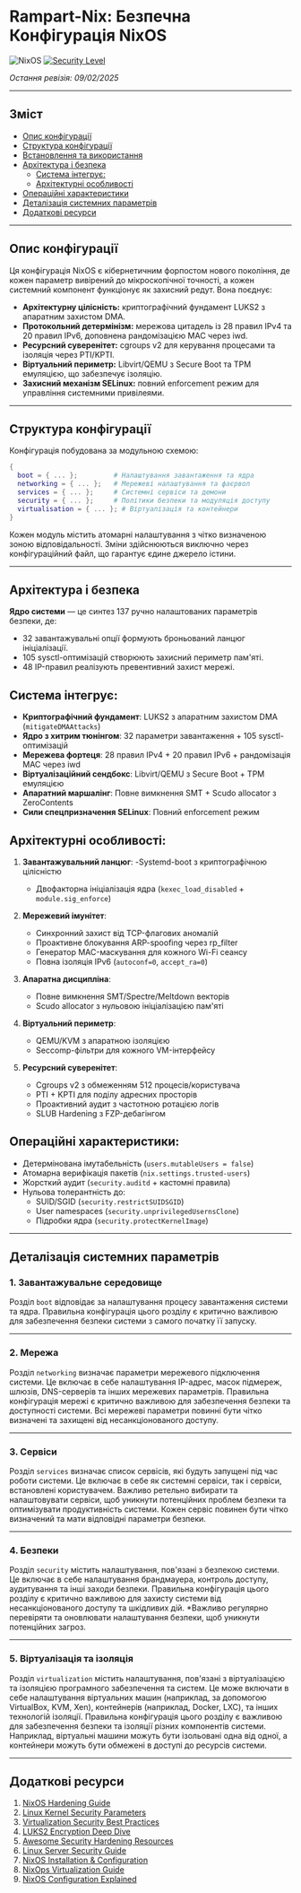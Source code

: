 # Rampart-Nix: Безпечна Конфігурація NixOS
![NixOS](https://img.shields.io/badge/NixOS-24.11-blue.svg) [![Security Level](https://img.shields.io/badge/SECURITY-Paranoic-red)](https://nixos.org/security)

*Остання ревізія: 09/02/2025*

---

## Зміст
- [Опис конфігурації](#опис-конфігурації)
- [Структура конфігурації](#структура-конфігурації)
- [Встановлення та використання](#встановлення-та-використання)
- [Архітектура і безпека](#архітектура-і-безпека)
  - [Система інтегрує:](#система-інтегрує)
  - [Архітектурні особливості](#архітектурні-особливості)
- [Операційні характеристики](#операційні-характеристики)
- [Деталізація системних параметрів](#деталізація-системних-параметрів)
- [Додаткові ресурси](#додаткові-ресурси)

---

## Опис конфігурації

Ця конфігурація NixOS є кібернетичним форпостом нового покоління, де кожен параметр вивірений до мікроскопічної точності, а кожен системний компонент функціонує як захисний редут. Вона поєднує:

- **Архітектурну цілісність:** криптографічний фундамент LUKS2 з апаратним захистом DMA.
- **Протокольний детермінізм:** мережова цитадель із 28 правил IPv4 та 20 правил IPv6, доповнена рандомізацією MAC через iwd.
- **Ресурсний суверенітет:** cgroups v2 для керування процесами та ізоляція через PTI/KPTI.
- **Віртуальний периметр:** Libvirt/QEMU з Secure Boot та TPM емуляцією, що забезпечує ізоляцію.
- **Захисний механізм SELinux:** повний enforcement режим для управління системними привілеями.

---

## Структура конфігурації

Конфігурація побудована за модульною схемою:
```nix
{
  boot = { ... };         # Налаштування завантаження та ядра
  networking = { ... };   # Мережеві налаштування та фаєрвол
  services = { ... };     # Системні сервіси та демони
  security = { ... };     # Політики безпеки та модуляція доступу
  virtualisation = { ... }; # Віртуалізація та контейнери
}
```
Кожен модуль містить атомарні налаштування з чітко визначеною зоною відповідальності. Зміни здійснюються виключно через конфігураційний файл, що гарантує єдине джерело істини.

---

## **Архітектура і безпека**

**Ядро системи** — це синтез 137 ручно налаштованих параметрів безпеки, де:
- 32 завантажувальні опції формують броньований ланцюг ініціалізації.
- 105 sysctl-оптимізацій створюють захисний периметр пам'яті.
- 48 IP-правил реалізують превентивний захист мережі.

## Система інтегрує:

- **Криптографічний фундамент**: LUKS2 з апаратним захистом DMA (`mitigateDMAAttacks`)
- **Ядро з хитрим тюнінгом**: 32 параметри завантаження + 105 sysctl-оптимізацій
- **Мережева фортеця**: 28 правил IPv4 + 20 правил IPv6 + рандомізація MAC через iwd
- **Віртуалізаційний сендбокс**: Libvirt/QEMU з Secure Boot + TPM емуляцією
- **Апаратний маршалінг**: Повне вимкнення SMT + Scudo allocator з ZeroContents
- **Сили спецпризначення SELinux**: Повний enforcement режим

## Архітектурні особливості:
1. **Завантажувальний ланцюг**: 
   -Systemd-boot з криптографічною цілісністю
   - Двофакторна ініціалізація ядра (`kexec_load_disabled` + `module.sig_enforce`)
2. **Мережевий імунітет**: 
   - Синхронний захист від TCP-флагових аномалій
   - Проактивне блокування ARP-spoofing через rp_filter
   - Генератор MAC-маскування для кожного Wi-Fi сеансу
   - Повна ізоляція IPv6 (`autoconf=0`, `accept_ra=0`)
3. **Апаратна дисципліна**: 
   - Повне вимкнення SMT/Spectre/Meltdown векторів
   - Scudo allocator з нульовою ініціалізацією пам'яті
4. **Віртуальний периметр**: 
   - QEMU/KVM з апаратною ізоляцією
   - Seccomp-фільтри для кожного VM-інтерфейсу

3. **Ресурсний суверенітет**:
   - Cgroups v2 з обмеженням 512 процесів/користувача
   - PTI + KPTI для поділу адресних просторів
   - Проактивний аудит з частотною ротацією логів
   - SLUB Hardening з FZP-дебагінгом

## Операційні характеристики:
- Детермінована імутабельність (`users.mutableUsers = false`)
- Атомарна верифікація пакетів (`nix.settings.trusted-users`)
- Жорсткий аудит (`security.auditd` + кастомні правила)
- Нульова толерантність до:
  - SUID/SGID (`security.restrictSUIDSGID`)
  - User namespaces (`security.unprivilegedUsernsClone`)
  - Підробки ядра (`security.protectKernelImage`)

---

## Деталізація системних параметрів

### 1. Завантажувальне середовище

 Розділ `boot` відповідає за налаштування процесу завантаження системи та ядра.  Правильна конфігурація цього розділу є критично важливою для забезпечення безпеки системи з самого початку її запуску.

---

### 2. Мережа

 Розділ `networking` визначає параметри мережевого підключення системи.  Це включає в себе налаштування IP-адрес, масок підмереж, шлюзів, DNS-серверів та інших мережевих параметрів.  Правильна конфігурація мережі є критично важливою для забезпечення безпеки та доступності системи.  Всі мережеві параметри повинні бути чітко визначені та захищені від несанкціонованого доступу.

---

### 3. Сервіси

 Розділ `services` визначає список сервісів, які будуть запущені під час роботи системи.  Це включає в себе як системні сервіси, так і сервіси, встановлені користувачем.  Важливо ретельно вибирати та налаштовувати сервіси, щоб уникнути потенційних проблем безпеки та оптимізувати продуктивність системи.  Кожен сервіс повинен бути чітко визначений та мати відповідні параметри безпеки.

---

### 4. Безпеки

 Розділ `security` містить налаштування, пов'язані з безпекою системи.  Це включає в себе налаштування брандмауера, контроль доступу, аудитування та інші заходи безпеки.  Правильна конфігурація цього розділу є критично важливою для захисту системи від несанкціонованого доступу та шкідливих дій.
 *Важливо регулярно перевіряти та оновлювати налаштування безпеки, щоб уникнути потенційних загроз.

---

### 5. Віртуалізація та ізоляція

 Розділ `virtualization` містить налаштування, пов'язані з віртуалізацією та ізоляцією програмного забезпечення та систем.  Це може включати в себе налаштування віртуальних машин (наприклад, за допомогою VirtualBox, KVM, Xen), контейнерів (наприклад, Docker, LXC), та інших технологій ізоляції.  Правильна конфігурація цього розділу є важливою для забезпечення безпеки та ізоляції різних компонентів системи.  Наприклад, віртуальні машини можуть бути ізольовані одна від одної, а контейнери можуть бути обмежені в доступі до ресурсів системи.

---

## Додаткові ресурси
1. [NixOS Hardening Guide](https://nixos.wiki/wiki/Hardening)
2. [Linux Kernel Security Parameters](https://kernsec.org/wiki/index.php/Kernel_Self_Protection_Project)
3. [Virtualization Security Best Practices](https://libvirt.org/docs.html)
4. [LUKS2 Encryption Deep Dive](https://gitlab.com/cryptsetup/cryptsetup/-/wikis/FrequentlyAskedQuestions)
5. [Awesome Security Hardening Resources](https://github.com/decalage2/awesome-security-hardening)
6. [Linux Server Security Guide](https://github.com/imthenachoman/How-To-Secure-A-Linux-Server)
7. [NixOS Installation & Configuration](https://github.com/titanknis/Nixos-Installation-Guide)
8. [NixOps Virtualization Guide](https://nixos.wiki/wiki/NixOps/Virtualization)
9. [NixOS Configuration Explained](https://christitus.com/nixos-explained/)
